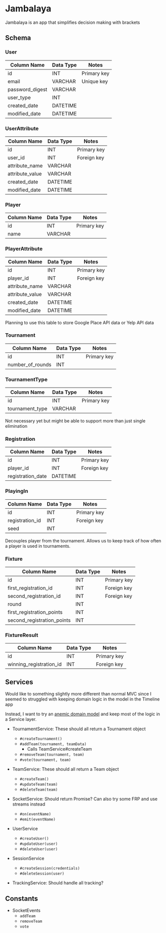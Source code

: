 # Jambalaya
Jambalaya is an app that simplifies decision making with brackets

## Schema
### User
| Column Name     | Data Type | Notes       |
|-----------------|-----------|-------------|
| id              | INT       | Primary key |
| email           | VARCHAR   | Unique key  |
| password_digest | VARCHAR   |             |
| user_type       | INT       |             |
| created_date    | DATETIME  |             |
| modified_date   | DATETIME  |             |

### UserAttribute
| Column Name     | Data Type | Notes       |
|-----------------|-----------|-------------|
| id              | INT       | Primary key |
| user_id         | INT       | Foreign key |
| attribute_name  | VARCHAR   |             |
| attribute_value | VARCHAR   |             |
| created_date    | DATETIME  |             |
| modified_date   | DATETIME  |             |

### Player
| Column Name     | Data Type | Notes       |
|-----------------|-----------|-------------|
| id              | INT       | Primary key |
| name            | VARCHAR   |             |

### PlayerAttribute
| Column Name     | Data Type | Notes       |
|-----------------|-----------|-------------|
| id              | INT       | Primary key |
| player_id       | INT       | Foreign key |
| attribute_name  | VARCHAR   |             |
| attribute_value | VARCHAR   |             |
| created_date    | DATETIME  |             |
| modified_date   | DATETIME  |             |

Planning to use this table to store Google Place API data or Yelp API data

### Tournament
| Column Name       | Data Type | Notes       |
|-------------------|-----------|-------------|
| id                | INT       | Primary key |
| number_of_rounds  | INT       |             |

### TournamentType
| Column Name       | Data Type | Notes       |
|-------------------|-----------|-------------|
| id                | INT       | Primary key |
| tournament_type   | VARCHAR   |             |

Not necessary yet but might be able to support more than just single elimination

### Registration
| Column Name       | Data Type | Notes       |
|-------------------|-----------|-------------|
| id                | INT       | Primary key |
| player_id         | INT       | Foreign key |
| registration_date | DATETIME  |             |

### PlayingIn
| Column Name       | Data Type | Notes       |
|-------------------|-----------|-------------|
| id                | INT       | Primary key |
| registration_id   | INT       | Foreign key |
| seed              | INT       |             |

Decouples player from the tournament. Allows us to keep track of how often a player is used in tournaments.

### Fixture
| Column Name                | Data Type | Notes       |
|----------------------------|-----------|-------------|
| id                         | INT       | Primary key |
| first_registration_id      | INT       | Foreign key |
| second_registration_id     | INT       | Foreign key |
| round                      | INT       |             |
| first_registration_points  | INT       |             | 
| second_registration_points | INT       |             | 

### FixtureResult
| Column Name                | Data Type | Notes       |
|----------------------------|-----------|-------------|
| id                         | INT       | Primary key |
| winning_registration_id    | INT       | Foreign key |

## Services
Would like to something slightly more different than normal MVC since I seemed to struggled with keeping domain logic in the model in the Timeline app

Instead, I want to try an [anemic domain model](https://en.wikipedia.org/wiki/Anemic_domain_model) and keep most of the logic in a Service layer.
 
- TournamentService: These should all return a Tournament object
	- `#createTournament()`
	- `#addTeam(tournament, teamData)`
		- Calls TeamService#createTeam
	- `#removeTeam(tournament, team)`
	- `#vote(tournament, team)`

- TeamService: These should all return a Team object
	- `#createTeam()`
	- `#updateTeam(team)`
	- `#deleteTeam(team)`

- SocketService: Should return Promise? Can also try some FRP and use streams instead
	- `#on(eventName)`
	- `#emit(eventName)`

- UserService
	- `#createUser()`
	- `#updateUser(user)`
	- `#deleteUser(user)`

- SessionService
	- `#createSession(credentials)`
	- `#deleteSession(user)`

- TrackingService: Should handle all tracking?

## Constants
- SocketEvents
	- `addTeam`
	- `removeTeam`
	- `vote`

